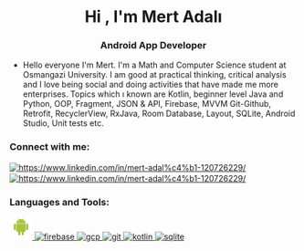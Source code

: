 <h1 align="center">Hi , I'm Mert Adalı</h1>
<h3 align="center">Android App Developer</h3>

- Hello everyone I'm Mert. I'm a Math and Computer Science student at Osmangazi University. I am good at practical thinking, critical analysis and I love being social and doing activities that have made me more enterprises. Topics which ı known are Kotlin, beginner level Java and Python, OOP, Fragment, JSON & API, Firebase, MVVM Git-Github, Retrofit, RecyclerView, RxJava, Room Database, Layout, SQLite, Android Studio, Unit tests etc.

<h3 align="left">Connect with me:</h3>
<p align="left">
<a href="https://linkedin.com/in/https://www.linkedin.com/in/mert-adal%c4%b1-120726229/" target="blank"><img align="center" src="https://raw.githubusercontent.com/rahuldkjain/github-profile-readme-generator/master/src/images/icons/Social/linked-in-alt.svg" alt="https://www.linkedin.com/in/mert-adal%c4%b1-120726229/" height="30" width="40" /></a>
<a href="mailto:mertadali605@gmail.com" target="blank"><img align="center" src="https://img.shields.io/badge/-Gmail-c14438?style=flat&logo=Gmail&logoColor=white" alt="https://www.linkedin.com/in/mert-adal%c4%b1-120726229/" height="35" width="55" /></a>

 
</p>

<h3 align="left">Languages and Tools:</h3>
<p align="left"> <a href="https://developer.android.com" target="_blank" rel="noreferrer"> <img src="https://raw.githubusercontent.com/devicons/devicon/master/icons/android/android-original-wordmark.svg" alt="android" width="40" height="40"/> </a> <a href="https://firebase.google.com/" target="_blank" rel="noreferrer"> <img src="https://www.vectorlogo.zone/logos/firebase/firebase-icon.svg" alt="firebase" width="40" height="40"/> </a> <a href="https://cloud.google.com" target="_blank" rel="noreferrer"> <img src="https://www.vectorlogo.zone/logos/google_cloud/google_cloud-icon.svg" alt="gcp" width="40" height="40"/> </a> <a href="https://git-scm.com/" target="_blank" rel="noreferrer"> <img src="https://www.vectorlogo.zone/logos/git-scm/git-scm-icon.svg" alt="git" width="40" height="40"/> </a> <a href="https://kotlinlang.org" target="_blank" rel="noreferrer"> <img src="https://www.vectorlogo.zone/logos/kotlinlang/kotlinlang-icon.svg" alt="kotlin" width="40" height="40"/> </a> <a href="https://www.sqlite.org/" target="_blank" rel="noreferrer"> <img src="https://www.vectorlogo.zone/logos/sqlite/sqlite-icon.svg" alt="sqlite" width="40" height="40"/> </a> <a href="https://www.adobe.com/products/xd.html" target="_blank" rel="noreferrer">  </p>

